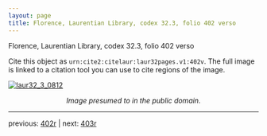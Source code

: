 ```yaml
---
layout: page
title: Florence, Laurentian Library, codex 32.3, folio 402 verso
---
```


Florence, Laurentian Library, codex 32.3, folio 402 verso

Cite this object as `urn:cite2:citelaur:laur32pages.v1:402v`.  The full image is linked to a citation tool you can use to cite regions of the image.

[![laur32_3_0812](http://www.homermultitext.org/iipsrv?IIIF=/project/homer/pyramidal/deepzoom/citelaur/laur32imgs/v1/laur32_3_0812.tif/full/800,/0/default.jpg)](http://www.homermultitext.org/ict2/?urn=urn:cite2:citelaur:laur32imgs.v1:laur32_3_0812) 

<p style="text-align: center; font-style: italic;">Image presumed to in the public domain.</p>

---

previous: [402r](../402r/) | next: [403r](../403r/)